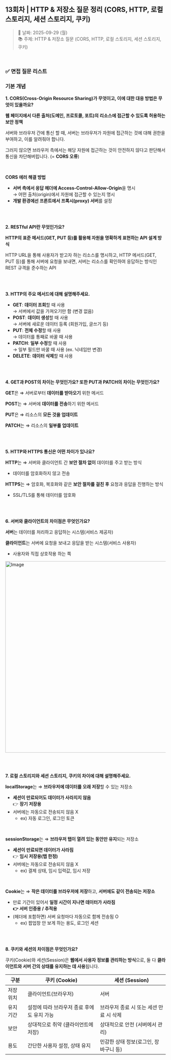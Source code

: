 ## 13회차 | HTTP & 저장소 질문 정리 (CORS, HTTP, 로컬 스토리지, 세션 스토리지, 쿠키)

> 📅 날짜: 2025-09-29 (월) <br/>
> 📚 주제: HTTP & 저장소 질문 (CORS, HTTP, 로컬 스토리지, 세션 스토리지, 쿠키)

<br/>

### ✅ 면접 질문 리스트

### 기본 개념

**1. CORS(Cross-Origin Resource Sharing)가 무엇이고, 이에 대한 대응 방법은 무엇이 있을까요?**

**웹 페이지에서 다른 출처(도메인, 프로토콜, 포트)의 리소스에 접근할 수 있도록 허용하는 보안 정책**

서버와 브라우저 간에 통신 할 때, 서버는 브라우저가 자원에 접근하는 것에 대해 권한을 부여하고, 이를 알려줘야 합니다.

그러지 않으면 브라우저 측에서는 해당 자원에 접근하는 것이 안전하지 않다고 판단해서 통신을 차단해버립니다. (= **CORS 오류**)

<br/>

**CORS 에러 해결 방법**

- **서버 측에서 응답 헤더에 Access-Control-Allow-Origin**을 명시 <br/>
  → 어떤 출처(origin)에서 자원에 접근할 수 있는지 명시
- **개발 환경에선 프론트에서 프록시(proxy) 서버**를 설정

<br/><br/>

**2. RESTful API란 무엇인가요?**

**HTTP의 표준 메서드(GET, PUT 등)를 활용해 자원을 명확하게 표현하는 API 설계 방식**

HTTP URL을 통해 사용자가 받고자 하는 리소스를 명시하고, HTTP 메서드(GET, PUT 등)를 통해 서버에 요청을 보내면, 서버는 리소스를 확인하여 응답하는 방식인 REST 규격을 준수하는 API

<br/><br/>

**3. HTTP의 주요 메서드에 대해 설명해주세요.**

- **GET**: **데이터 조회**할 때 사용 <br/>
  → 서버에서 값을 가져오기만 함 (변경 없음) <br/>
- **POST**: **데이터 생성**할 때 사용 <br/>
  → 서버에 새로운 데이터 등록 (회원가입, 글쓰기 등)
- **PUT**: **전체 수정**할 때 사용 <br/>
  → 데이터를 통째로 바꿀 때 사용
- **PATCH**: **일부 수정**할 때 사용 <br/>
  → 일부 필드만 바꿀 때 사용 (ex. 닉네임만 변경)
- **DELETE**: **데이터 삭제**할 때 사용

<br/><br/>

**4. GET과 POST의 차이는 무엇인가요? 또한 PUT과 PATCH의 차이는 무엇인가요?**

**GET**은 ⇒ 서버로부터 **데이터를 받아오기** 위한 메서드

**POST**는 ⇒ 서버에 **데이터를 전송**하기 위한 메서드

**PUT**은 ⇒ 리소스의 **모든 것을 업데이트**

**PATCH**는 ⇒ 리소스의 **일부를 업데이트**

<br/><br/>

**5. HTTP와 HTTPS 통신은 어떤 차이가 있나요?**

**HTTP**는 ⇒ 서버와 클라이언트 간 **보안 절차 없이** 데이터를 주고 받는 방식

- 데이터를 암호화하지 않고 전송

**HTTPS**는 ⇒ 암호화, 복호화와 같은 **보안 절차를 걸친 후** 요청과 응답을 진행하는 방식

- SSL/TLS를 통해 데이터를 암호화

<br/><br/>

**6. 서버와 클라이언트의 차이점은 무엇인가요?**

**서버**는 데이터를 처리하고 응답하는 시스템(서비스 제공자)

**클라이언트**는 서버에 요청을 보내고 응답을 받는 시스템(서비스 사용자)

- 사용자와 직접 상호작용 하는 쪽

<img width="600" alt="Image" src="https://github.com/user-attachments/assets/6324f202-1589-4b52-b5aa-f901cdaa33de" />

<br/><br/>

**7. 로컬 스토리지와 세션 스토리지, 쿠키의 차이에 대해 설명해주세요.**

**localStorage**는 ⇒ **브라우저에 데이터를 오래 저장**할 수 있는 저장소

- **세션이 만료되어도 데이터가 사라지지 않음**
  <br/> 👉 **장기 저장용**
- 서버에는 자동으로 전송되지 않음 X
  - ex) 자동 로그인, 로그인 토큰

<br/>

**sessionStorage**는 ⇒ **브라우저 탭이 열려 있는 동안만 유지**되는 저장소

- **세션이 만료되면 데이터가 사라짐**
  <br/> 👉 **임시 저장용(탭 한정)**
- 서버에는 자동으로 전송되지 않음 X
  - ex) 결제 상태, 임시 입력값, 임시 저장

<br/>

**Cookie**는 ⇒ **작은 데이터를 브라우저에 저장**하고, **서버에도 같이 전송되는 저장소**

- 만료 기간이 있어서 **일정 시간이 지나면 데이터가 사라짐
  <br/> 👉 서버 인증용 / 추적용**
- (헤더에 포함하면) 서버 요청마다 자동으로 함께 전송됨 O
  - ex) 팝업창 안 보게 하는 용도, 로그인 세션

<br/><br/>

**8. 쿠키와 세션의 차이점은 무엇인가요?**

쿠키(Cookie)와 세션(Session)은 **웹에서 사용자 정보를 관리하는 방식**으로, 둘 다 **클라이언트와 서버 간의 상태를 유지하는 데 사용**됩니다.

| 구분      | 쿠키 (Cookie)                              | 세션 (Session)                          |
| --------- | ------------------------------------------ | --------------------------------------- |
| 저장 위치 | 클라이언트(브라우저)                       | 서버                                    |
| 유지 기간 | 설정에 따라 브라우저 종료 후에도 유지 가능 | 브라우저 종료 시 또는 세션 만료 시 삭제 |
| 보안      | 상대적으로 취약 (클라이언트에 저장)        | 상대적으로 안전 (서버에서 관리)         |
| 용도      | 간단한 사용자 설정, 상태 유지              | 민감한 상태 정보(로그인, 장바구니 등)   |

<br/>
